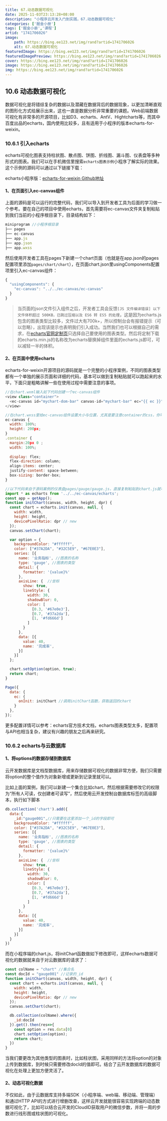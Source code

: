 ```yaml
---
title: 67.动态数据可视化
date: 2025-11-03T23:13:28+08:00
description: "小程序云开发入门到实践，67.动态数据可视化"
categories: ['掘金小册']
tags: ['掘金小册','课程']
artid: "1741706026"
image:
    path: https://bing.ee123.net/img/rand?artid=1741706026
    alt: 67.动态数据可视化
featuredImage: https://bing.ee123.net/img/rand?artid=1741706026
featuredImagePreview: https://bing.ee123.net/img/rand?artid=1741706026
cover: https://bing.ee123.net/img/rand?artid=1741706026
image: https://bing.ee123.net/img/rand?artid=1741706026
img: https://bing.ee123.net/img/rand?artid=1741706026
---
```


## 10.6 动态数据可视化
数据可视化是将错综复杂的数据以及潜藏在数据背后的数据现象，以更加清晰直观的图形化方式给展示出来，这也一直是数据分析非常重要的课题。Web前端数据可视化有非常多的开源项目，比如D3、echarts、AntV、Hightcharts等，而其中百度出品的echarts，国内使用比较多，且有适用于小程序的版本echarts-for-weixin。

### 10.6.1 引入echarts
echarts可视化图表支持柱状图、散点图、饼图、折线图、漏斗图、仪表盘等多种形式的图表。我们可以在手机微信里搜索`echarts图表示例`小程序了解实际的效果。这个示例的源码可以通过以下链接下载：

echarts小程序版：[echarts-for-weixin Github地址](https://github.com/ecomfe/echarts-for-weixin)

#### 1、在页面引入ec-canvas组件
上面的源码是可以运行的完整代码，我们可以导入到开发者工具为后面的学习做一个参考。要在自己的项目中使用echarts，首先需要将ec-canvas文件夹复制粘贴到我们当前的小程序根目录下，目录结构如下：
```javascript
miniprogram //小程序根目录  
├── pages
├── ec-canvas
├── app.js
├── app.json
├── app.wxss     
```
然后使用开发者工具在pages下新建一个chart页面（也就是在app.json的pages配置项里添加`pages/chart/chart`），在页面chart.json里usingComponents配置项里引入ec-canvas组件：
```javascript
{
  "usingComponents": {
    "ec-canvas": "../../ec-canvas/ec-canvas"
  }
}
```
>当页面的json文件引入组件之后，开发者工具会反馈`[JS 文件编译错误] 以下文件体积超过 500KB，已跳过压缩以及 ES6 转 ES5 的处理`，这是因为echarts.js包含的图表类型比较多，文件过大有700k+，所以控制台会有报错提示（可以忽略），出现该提示也表明我们引入成功。当然我们也可以根据自己的需求，在[echarts官网定制页](https://echarts.apache.org/zh/builder.html)只选择自己要使用的图表类型。然后将定制下载的echarts.min.js的名称改为echarts替换掉组件里面的echarts.js即可，可以减轻一半的体积。

#### 2、在页面中使用echarts
echarts-for-weixin开源项目的源码就是一个完整的小程序案例，不同的图表类型都有一个单独的展示页面和详细的代码，基本可以做到复制粘贴就可以跑起来的水平，下面只是粗略讲解一些在使用过程中需要注意的事项。
```javascript
//在chart.wxml输入如下代码创建一个ec-canvas组件
<view class="container">
  <ec-canvas id="mychart-dom-bar" canvas-id="mychart-bar" ec="{{ ec }}"></ec-canvas>
</view>

//在chart.wxss里给ec-canvas组件设置大小与位置，尤其是要注意container的css，你可以写在app.wxss作为全局样式，也可以写在单个页面里，取决你的开发需求
ec-canvas { 
  width: 100%;
  height: 200px; 
}
.container {
  margin:20px 0 ;
  width: 100%;
  
  display: flex;
  flex-direction: column;
  align-items: center;
  justify-content: space-between;
  box-sizing: border-box;
}

//以下代码来自于源码案例的仪表盘pages/gauge/gauge.js，直接复制粘贴到chart.js就可以看到效果了，使用起来非常方便
import * as echarts from '../../ec-canvas/echarts';
const app = getApp();
function initChart(canvas, width, height, dpr) {
  const chart = echarts.init(canvas, null, {
    width: width,
    height: height,
    devicePixelRatio: dpr // new
  });
  canvas.setChart(chart);

  var option = {
    backgroundColor: "#ffffff",
    color: ["#37A2DA", "#32C5E9", "#67E0E3"],
    series: [{
      name: '业务指标', //图表的名称
      type: 'gauge', //图表的类型
      detail: {
        formatter: '{value}%'
      },
      axisLine: {  //坐标
        show: true,
        lineStyle: {
          width: 30,
          shadowBlur: 0,
          color: [
            [0.3, '#67e0e3'],
            [0.7, '#37a2da'],
            [1, '#fd666d']
          ]
        }
      },
      data: [{
        value: 40,
        name: '完成率',
      }]
    }]
  };

  chart.setOption(option, true);
  return chart;
}

Page({
  data: {
    ec: {
      onInit: initChart //调用initChart函数，获取返回的chart
    }
  },
});
```
更多配置详情可以参考：echarts官方技术文档，echarts图表类型太多，配置项与API也相当复杂，建议有兴趣的朋友之后再来研究。

### 10.6.2 echarts与云数据库
#### 1、将options的数据存储到数据库
云开发数据库是文档型数据库，用来存储数据可视化的数据非常方便，我们只需要将option的整个值作为对象新增或更新到记录里就可以。

比如上面的案例，我们可以新建一个集合比如chart，然后根据需要修改它的权限为“所有人可读，仅创建者可读写”，然后使用云开发控制台数据库标签的高级脚本，执行如下脚本
```javascript
db.collection('chart').add({
  data:{
    _id:"gauge001",//只需要在这里添加一个_id的字段即可
    backgroundColor: "#ffffff",
    color: ["#37A2DA", "#32C5E9", "#67E0E3"],
    series: [{
      name: '业务指标', //图表的名称
      type: 'gauge', //图表的类型
      detail: {
        formatter: '{value}%'
      },
      axisLine: {  //坐标
        show: true,
        lineStyle: {
          width: 30,
          shadowBlur: 0,
          color: [
            [0.3, '#67e0e3'],
            [0.7, '#37a2da'],
            [1, '#fd666d']
          ]
        }
      },
      data: [{
        value: 40,
        name: '完成率',
      }]
    }]
  }
})
```
而在小程序端的chart.js，将initChart函数做如下修改即可，这样echarts数据可视化的数据就来自于对云数据库的请求了：
```javascript
const colName = "chart" //集合名
const docId = "gauge001" //记录的_id
function initChart(canvas, width, height, dpr) {
  const chart = echarts.init(canvas, null, {
    width: width,
    height: height,
    devicePixelRatio: dpr // new
  });
  canvas.setChart(chart);

  db.collection(colName).where({
    _id:docId
  }).get().then(res=>{
    const option = res.data[0]
    chart.setOption(option);
    return chart;
  })
}
```
当我们要更改为其他类型的图表时，比如柱状图，采用同样的方法将option的对象上传到数据库，到时候只需要修改docId的值即可。结合了云开发数据库的数据可视化在处理上更加方便灵活了。

#### 2、动态可视化数据
不仅如此，由于云数据库支持多端SDK（小程序端、web端、移动端、管理端）和通过HTTP API的方式进行增删改查，这样云开发就能很容易实现跨端的动态数据可视化了，比如可以结合云开发的CloudID获取用户的微信步数，并将一周的步数进行线形图或柱状图的可视化。